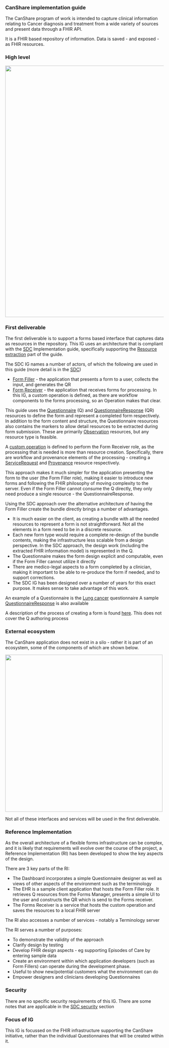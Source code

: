 ### CanShare implementation guide


The CanShare program of work is intended to capture clinical information relating to Cancer diagnosis and treatment from a wide variety of sources and present data through a FHIR API.

It is a FHIR based repository of information. Data is saved - and exposed - as FHIR resources.

### High level

<img style="width:800px; float:none" src="canshare.png"/>


### First deliverable

The first deliverable is to support a forms based interface that captures data as resources in the repository. This IG uses an architecture that is compliant with the [SDC](https://build.fhir.org/ig/HL7/sdc/) Implementation guide, specifically supporting the [Resource extraction](http://build.fhir.org/ig/HL7/sdc/extraction.html) part of the guide. 

The SDC IG names a number of actors, of which the following are used in this guide (more detail is in the [SDC](http://build.fhir.org/ig/HL7/sdc/workflow.html))
* [Form Filler](http://build.fhir.org/ig/HL7/sdc/CapabilityStatement-sdc-form-filler.html) - the application that presents a form to a user, collects the input, and generates the QR
* [Form Receiver](http://build.fhir.org/ig/HL7/sdc/CapabilityStatement-sdc-form-receiver.html) - the application that receives forms for processing. In this IG, a custom operation is defined, as there are workflow components to the forms processing, so an Operation makes that clear.


This guide uses the [Questionnaire](http://hl7.org/fhir/questionnaire.html) (Q) and [QuestionnaireResponse](http://hl7.org/fhir/questionnaireresponse.html) (QR) resources to define the form and represent a completed form respectively. In addition to the form content and structure, the Questionnaire resources also contains the markers to allow detail resources to be extracted during form submission. These are primarily [Observation](http://hl7.org/fhir/observation.html) resources, but any resource type is feasible.

A [custom operation](OperationDefinition-ProcessForm.html) is defined to perform the Form Receiver role, as the processing that is needed is more than resource creation. Specifically, there are workflow and provenance elements of the processing - creating a [ServiceRequest](http://hl7.org/fhir/servicerequest.html) and [Provenance](http://hl7.org/fhir/provenance.html) resource respectively. 

This approach makes it much simpler for the application presenting the form to the user (the Form Filler role), making it easier to introduce new forms and following the FHIR philosophy of moving complexity to the server. Even if the Form Filler cannot consume the Q directly, they only need produce a single resource - the QuestionnaireResponse.

Using the SDC approach over the alternative architecture of having the Form Filler create the bundle directly brings a number of advantages.
* It is much easier on the client, as creating a bundle with all the needed resources to represent a form is not straightforward. Not all the elements in a form need to be in a discrete resource. 
* Each new form type would require a complete re-design of the bundle contents, making the infrastructure less scalable from a design perspective. In the SDC approach, the design work (including the extracted FHIR information model) is represented in the Q.
* The Questionnaire makes the form design explicit and computable, even if the Form Filler cannot utilize it directly
* There are medico-legal aspects to a form completed by a clinician, making it important to be able to re-produce the form if needed, and to support corrections.
* The SDC IG has been designed over a number of years for this exact purpose. It makes sense to take advantage of this work.


An example of a Questionnaire is the [Lung cancer](Questionnaire-QLungCancer.html) questionnaire
A sample [QuestionnaireResponse](QuestionnaireResponse-QLungCancerInstance.html) is also available

A description of the process of creating a form is found [here](createform.html). This does not cover the Q authoring process



### External ecosystem

The CanShare application does not exist in a silo - rather it is part of an ecosystem, some of the components of which are shown below.

<img style="width:500px; float:none" src="ecosystem.png"/>

Not all of these interfaces and services will be used in the first deliverable.

### Reference Implementation

As the overall architecture of a flexible forms infrastructure can be complex, and it is likely that requirements will evolve over the course of the project, a Reference Implementation (RI) has been developed to show the key aspects of the design. 

There are 3 key parts of the RI:
* The Dashboard incorporates a simple Questionnaire designer as well as views of other aspects of the environment such as the terminology
* The EHR is a sample client application that hosts the Form Filler role. It retrieves Q resources from the Forms Manager, presents a simple UI to the user and constructs the QR which is send to the Forms receiver.
* The Forms Receiver is a service that hosts the custom operation and saves the resources to a local FHIR server

The RI also accesses a number of services - notably a Terminology server

The RI serves a number of purposes:
* To demonstrate the validity of the approach
* Clarify design by testing
* Develop FHIR design aspects - eg supporting Episodes of Care by entering sample data
* Create an environment within which application developers (such as Form Fillers) can operate during the development phase.
* Useful to show new/potential customers what the environment can do
* Empower designers and clinicians developing Questionnaires

### Security 

There are no specific security requirements of this IG. There are some notes that are applicable in the [SDC security](http://build.fhir.org/ig/HL7/sdc/security.html) section

### Focus of IG

This IG is focussed on the FHIR infrastructure supporting the CanShare initiative, rather than the individual Questionnaires that will be created within it.  